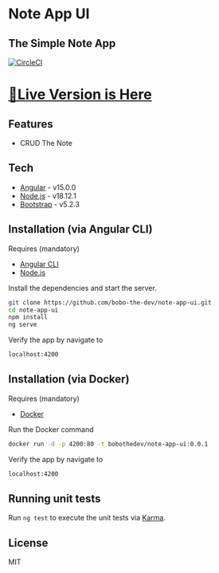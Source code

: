 # Note App UI
## The Simple Note App

[![CircleCI](https://circleci.com/gh/bobo-the-dev/note-app-ui.svg?style=shield)](https://github.com/bobo-the-dev/note-app-ui)

# [🚀Live Version is Here](https://bobo-the-dev.com/)

## Features

- CRUD The Note

## Tech

- [Angular](https://angular.io/) - v15.0.0
- [Node.js](https://nodejs.org/) - v18.12.1
- [Bootstrap](https://getbootstrap.com/) - v5.2.3


## Installation (via Angular CLI)

Requires (mandatory)
- [Angular CLI](https://angular.io/cli)
- [Node.js](https://nodejs.org/)

Install the dependencies and start the server.

```sh
git clone https://github.com/bobo-the-dev/note-app-ui.git
cd note-app-ui
npm install
ng serve
```
Verify the app by navigate to

```sh
localhost:4200
```

## Installation (via Docker)

Requires (mandatory)
- [Docker](https://www.docker.com/)


Run the Docker command

```sh
docker run -d -p 4200:80 -t bobothedev/note-app-ui:0.0.1
```
Verify the app by navigate to

```sh
localhost:4200
```
## Running unit tests

Run `ng test` to execute the unit tests via [Karma](https://karma-runner.github.io).

## License

MIT


